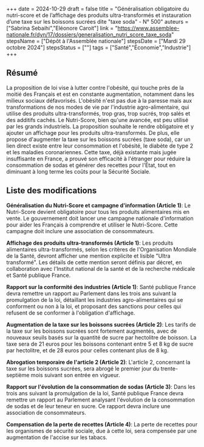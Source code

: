 +++
date = 2024-10-29
draft = false
title = "Généralisation obligatoire du nutri-score et de l’affichage des produits ultra-transformés et instauration d’une taxe sur les boissons sucrées dite "taxe soda" - N° 500"
auteurs = ["Sabrina Sebaihi","Eléonore Caroit"]
link = "https://www.assemblee-nationale.fr/dyn/17/dossiers/generalisation_nutri_score_taxe_soda"
stepsName = ["Dépôt à l'Assemblée nationale"]
stepsDate = ["Mardi 29 octobre 2024"]
stepsStatus = [""]
tags = ["Santé","Économie","Industrie"]
+++

## Résumé

La proposition de loi vise à lutter contre l'obésité, qui touche près de la moitié des Français et est en constante augmentation, notamment dans les milieux sociaux défavorisés. L'obésité n'est pas due à la paresse mais aux transformations de nos modes de vie par l'industrie agro-alimentaire, qui utilise des produits ultra-transformés, trop gras, trop sucrés, trop salés et des additifs cachés. Le Nutri-Score, bien qu'une avancée, est peu utilisé par les grands industriels. La proposition souhaite le rendre obligatoire et y ajouter un affichage pour les produits ultra-transformés. De plus, elle propose d'augmenter la taxe sur les boissons sucrées (taxe soda), car un lien direct existe entre leur consommation et l'obésité, le diabète de type 2 et les maladies coronariennes. Cette taxe, déjà existante mais jugée insuffisante en France, a prouvé son efficacité à l'étranger pour réduire la consommation de sodas et générer des recettes pour l'État, tout en diminuant à long terme les coûts pour la Sécurité Sociale.

## Liste des modifications

**Généralisation du Nutri-Score et campagne d'information (Article 1)**: Le Nutri-Score devient obligatoire pour tous les produits alimentaires mis en vente. Le gouvernement doit lancer une campagne nationale d'information pour aider les Français à comprendre et utiliser le Nutri-Score. Cette campagne doit inclure une association de consommateurs.

**Affichage des produits ultra-transformés (Article 1)**: Les produits alimentaires ultra-transformés, selon les critères de l'Organisation Mondiale de la Santé, devront afficher une mention explicite et lisible "Ultra transformé". Les détails de cette mention seront définis par décret, en collaboration avec l'Institut national de la santé et de la recherche médicale et Santé publique France.

**Rapport sur la conformité des industries (Article 1)**: Santé publique France devra remettre un rapport au Parlement dans les trois ans suivant la promulgation de la loi, détaillant les industries agro-alimentaires qui se conforment ou non à la loi, et proposant des sanctions pour celles qui refusent de se conformer à l'obligation d'affichage.

**Augmentation de la taxe sur les boissons sucrées (Article 2)**: Les tarifs de la taxe sur les boissons sucrées sont fortement augmentés, avec de nouveaux seuils basés sur la quantité de sucre par hectolitre de boisson. La taxe sera de 21 euros pour les boissons contenant entre 5 et 8 kg de sucre par hectolitre, et de 28 euros pour celles contenant plus de 8 kg.

**Abrogation temporaire de l'article 2 (Article 2)**: L'article 2, concernant la taxe sur les boissons sucrées, sera abrogé le premier jour du trente-septième mois suivant son entrée en vigueur.

**Rapport sur l'évolution de la consommation de sodas (Article 3)**: Dans les trois ans suivant la promulgation de la loi, Santé publique France devra remettre un rapport au Parlement analysant l'évolution de la consommation de sodas et de leur teneur en sucre. Ce rapport devra inclure une association de consommateurs.

**Compensation de la perte de recettes (Article 4)**: La perte de recettes pour les organismes de sécurité sociale, due à cette loi, sera compensée par une augmentation de l'accise sur les tabacs.
